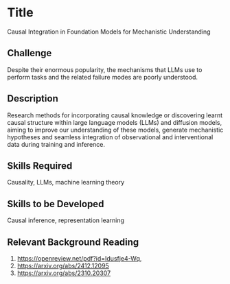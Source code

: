 # Title

Causal Integration in Foundation Models for Mechanistic Understanding

## Challenge

Despite their enormous popularity, the mechanisms that LLMs use to perform tasks and the related failure modes are poorly understood.

## Description

Research methods for incorporating causal knowledge or discovering learnt causal structure within large language models (LLMs) and diffusion models, aiming to improve our understanding of these models, generate mechanistic hypotheses and seamless integration of observational and interventional data during training and inference.

## Skills Required

Causality, LLMs, machine learning theory 

## Skills to be Developed

Causal inference, representation learning 

## Relevant Background Reading

1.	https://openreview.net/pdf?id=Idusfje4-Wq,
2.	https://arxiv.org/abs/2412.12095
3.	https://arxiv.org/abs/2310.20307

